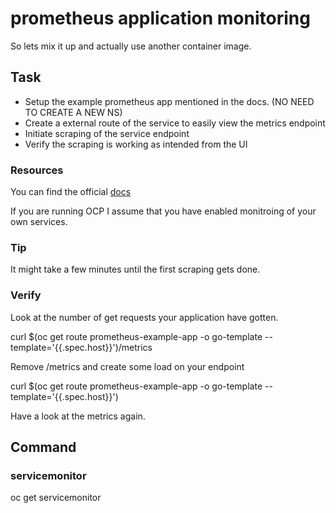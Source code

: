 # prometheus application monitoring

So lets mix it up and actually use another container image.

## Task

- Setup the example prometheus app mentioned in the docs. (NO NEED TO CREATE A NEW NS)
- Create a external route of the service to easily view the metrics endpoint
- Initiate scraping of the service endpoint
- Verify the scraping is working as intended from the UI

### Resources

You can find the official [docs](https://docs.openshift.com/container-platform/4.5/monitoring/monitoring-your-own-services.html#deploying-a-sample-service_monitoring-your-own-services)

If you are running OCP I assume that you have enabled monitroing of your own services.

### Tip

It might take a few minutes until the first scraping gets done.

### Verify

Look at the number of get requests your application have gotten.

curl $(oc get route prometheus-example-app -o go-template --template='{{.spec.host}}')/metrics

Remove /metrics and create some load on your endpoint

curl $(oc get route prometheus-example-app -o go-template --template='{{.spec.host}}')

Have a look at the metrics again.

## Command

### servicemonitor

oc get servicemonitor
